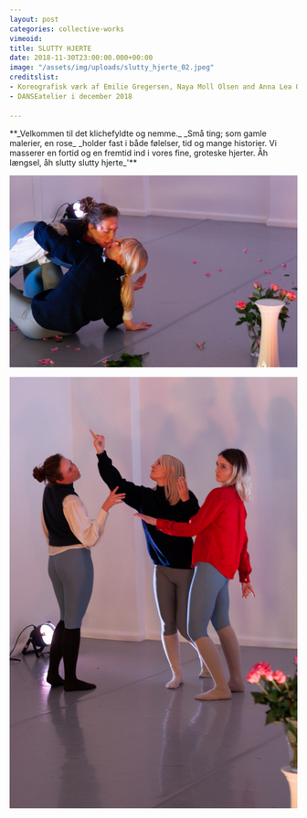 ```yaml
---
layout: post
categories: collective-works
vimeoid: 
title: SLUTTY HJERTE
date: 2018-11-30T23:00:00.000+00:00
image: "/assets/img/uploads/slutty_hjerte_02.jpeg"
creditslist:
- Koreografisk værk af Emilie Gregersen, Naya Moll Olsen and Anna Lea Ourø
- DANSEatelier i december 2018

---
```

<div markdown="1"> **_Velkommen til det klichefyldte og nemme._  
_Små ting; som gamle malerier, en rose_  
_holder fast i både følelser, tid og mange historier.  
Vi masserer en fortid og en fremtid ind i vores fine, groteske hjerter.  
Åh længsel, åh slutty slutty hjerte_'** </div>

![](/assets/img/uploads/slutty_hjerte_01.jpeg)

![](/assets/img/uploads/slutty_hjerte_04.jpeg)